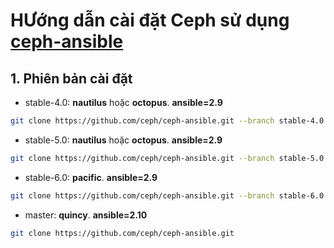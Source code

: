 # HƯớng dẫn cài đặt Ceph sử dụng [ceph-ansible](https://github.com/ceph/ceph-ansible)

## 1. Phiên bản cài đặt

- stable-4.0: **nautilus** hoặc **octopus**. **ansible=2.9**

```sh
git clone https://github.com/ceph/ceph-ansible.git --branch stable-4.0
```

- stable-5.0: **nautilus** hoặc **octopus**. **ansible=2.9**

```sh
git clone https://github.com/ceph/ceph-ansible.git --branch stable-5.0
```

- stable-6.0: **pacific**. **ansible=2.9**

```sh
git clone https://github.com/ceph/ceph-ansible.git --branch stable-6.0
```

- master: **quincy**. **ansible=2.10**

```sh
git clone https://github.com/ceph/ceph-ansible.git
```
